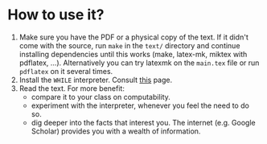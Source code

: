 # How to use it?

1. Make sure you have the PDF or a physical copy of the text. If it didn't come with
   the source, run `make` in the `text/` directory and continue installing dependencies
   until this works (make, latex-mk, miktex with pdflatex, ...). Alternatively you can
   try latexmk on the `main.tex` file or run `pdflatex` on it several times.
2. Install the `WHILE` interpreter. Consult [this](https://github.com/zombiecalypse/Bachelor-Thesis/wiki) page.
3. Read the text. For more benefit:
    - compare it to your class on computability.
    - experiment with the interpreter, whenever you feel the need to do so.
    - dig deeper into the facts that interest you. The internet (e.g. Google Scholar)
      provides you with a wealth of information.
